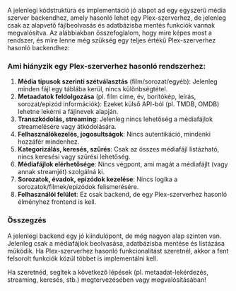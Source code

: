 A jelenlegi kódstruktúra és implementáció jó alapot ad egy egyszerű média szerver backendhez, amely hasonló lehet egy Plex-szerverhez, de jelenleg csak az alapvető fájlbeolvasás és adatbázisba mentés funkciók vannak megvalósítva. Az alábbiakban összefoglalom, hogy mire képes most a rendszer, és mire lenne még szükség egy teljes értékű Plex-szerverhez hasonló backendhez:


### Ami hiányzik egy Plex-szerverhez hasonló rendszerhez:

1. **Média típusok szerinti szétválasztás** (film/sorozat/egyéb): Jelenleg minden fájl egy táblába kerül, nincs különbségtétel.
2. **Metaadatok feldolgozása** (pl. film címe, év, borítókép, leírás, sorozat/epizód információk): Ezeket külső API-ból (pl. TMDB, OMDB) lehetne lekérni a fájlnevek alapján.
3. **Transzkódolás, streaming**: Jelenleg nincs lehetőség a médiafájlok streamelésére vagy átkódolására.
4. **Felhasználókezelés, jogosultságok**: Nincs autentikáció, mindenki hozzáfér mindenhez.
5. **Kategorizálás, keresés, szűrés**: Csak az összes médiafájl listázható, nincs keresési vagy szűrési lehetőség.
6. **Médiafájlok elérhetősége**: Nincs végpont, ami magát a médiafájlt (vagy annak streamjét) szolgálná ki.
7. **Sorozatok, évadok, epizódok kezelése**: Nincs logika a sorozatok/filmek/epizódok felismerésére.
8. **Felhasználói felület**: Ez csak backend, de egy Plex-szerverhez hasonló élményhez frontend is kell.

### Összegzés

A jelenlegi backend egy jó kiindulópont, de még nagyon alap szinten van. Jelenleg csak a médiafájlok beolvasása, adatbázisba mentése és listázása működik. Ha Plex-szerverhez hasonló funkcionalitást szeretnél, akkor a fent felsorolt funkciók közül többet is implementálni kell.

Ha szeretnéd, segítek a következő lépések (pl. metaadat-lekérdezés, streaming, keresés, stb.) megtervezésében vagy megvalósításában!